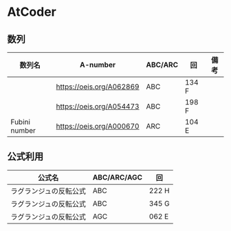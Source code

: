 # AtCoder



## 数列

| 数列名 | A-number | ABC/ARC | 回 | 備考 |
| --- | --- | --- | --- | --- | 
|               | https://oeis.org/A062869 | ABC | 134 F | |
|               | https://oeis.org/A054473 | ABC | 198 F | |
| Fubini number | https://oeis.org/A000670 | ARC | 104 E |  |


## 公式利用

| 公式名 | ABC/ARC/AGC | 回 | 
| --- | --- | --- | 
| ラグランジュの反転公式 | ABC | 222 H | 
| ラグランジュの反転公式 | ABC | 345 G | 
| ラグランジュの反転公式 | AGC | 062 E | 
